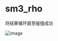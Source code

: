 # sm3_rho
将结果循环直至碰撞成功

![image](https://user-images.githubusercontent.com/104714591/180476277-15b6ba5a-d2f9-4a01-908a-31fe6925d540.png)
